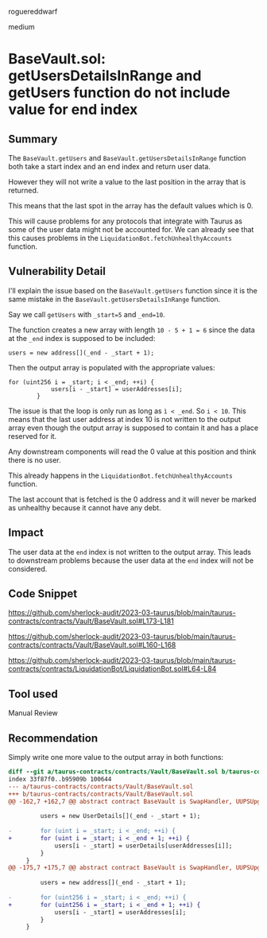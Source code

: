 roguereddwarf

medium

# BaseVault.sol: getUsersDetailsInRange and getUsers function do not include value for end index

## Summary
The `BaseVault.getUsers` and `BaseVault.getUsersDetailsInRange` function both take a start index and an end index and return user data.

However they will not write a value to the last position in the array that is returned.

This means that the last spot in the array has the default values which is 0.

This will cause problems for any protocols that integrate with Taurus as some of the user data might not be accounted for.
We can already see that this causes problems in the `LiquidationBot.fetchUnhealthyAccounts` function.

## Vulnerability Detail
I'll explain the issue based on the `BaseVault.getUsers` function since it is the same mistake in the `BaseVault.getUsersDetailsInRange` function.

Say we call `getUsers` with `_start=5` and `_end=10`.

The function creates a new array with length `10 - 5 + 1 = 6` since the data at the `_end` index is supposed to be included:
```solidity
users = new address[](_end - _start + 1);
```

Then the output array is populated with the appropriate values:
```solidity
for (uint256 i = _start; i < _end; ++i) {
            users[i - _start] = userAddresses[i];
        }
```

The issue is that the loop is only run as long as `ì < _end`. So `i < 10`.
This means that the last user address at index 10 is not written to the output array even though the output array is supposed to contain it and has a place reserved for it.

Any downstream components will read the 0 value at this position and think there is no user.

This already happens in the `LiquidationBot.fetchUnhealthyAccounts` function.

The last account that is fetched is the 0 address and it will never be marked as unhealthy because it cannot have any debt.

## Impact
The user data at the `end` index is not written to the output array. This leads to downstream problems because the user data at the `end` index will not be considered.

## Code Snippet
https://github.com/sherlock-audit/2023-03-taurus/blob/main/taurus-contracts/contracts/Vault/BaseVault.sol#L173-L181

https://github.com/sherlock-audit/2023-03-taurus/blob/main/taurus-contracts/contracts/Vault/BaseVault.sol#L160-L168

https://github.com/sherlock-audit/2023-03-taurus/blob/main/taurus-contracts/contracts/LiquidationBot/LiquidationBot.sol#L64-L84

## Tool used
Manual Review

## Recommendation
Simply write one more value to the output array in both functions:
```diff
diff --git a/taurus-contracts/contracts/Vault/BaseVault.sol b/taurus-contracts/contracts/Vault/BaseVault.sol
index 33f87f0..b95909b 100644
--- a/taurus-contracts/contracts/Vault/BaseVault.sol
+++ b/taurus-contracts/contracts/Vault/BaseVault.sol
@@ -162,7 +162,7 @@ abstract contract BaseVault is SwapHandler, UUPSUpgradeable {
 
         users = new UserDetails[](_end - _start + 1);
 
-        for (uint i = _start; i < _end; ++i) {
+        for (uint i = _start; i < _end + 1; ++i) {
             users[i - _start] = userDetails[userAddresses[i]];
         }
     }
@@ -175,7 +175,7 @@ abstract contract BaseVault is SwapHandler, UUPSUpgradeable {
 
         users = new address[](_end - _start + 1);
 
-        for (uint256 i = _start; i < _end; ++i) {
+        for (uint256 i = _start; i < _end + 1; ++i) {
             users[i - _start] = userAddresses[i];
         }
     }
```